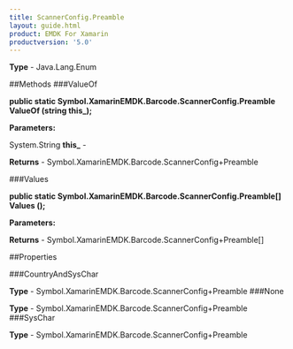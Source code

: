 ```yaml
---
title: ScannerConfig.Preamble
layout: guide.html
product: EMDK For Xamarin 
productversion: '5.0' 
---
```



**Type** - Java.Lang.Enum

##Methods
###ValueOf

**public static Symbol.XamarinEMDK.Barcode.ScannerConfig.Preamble ValueOf (string this_);**



**Parameters:**

System.String **this_**  - 

**Returns** - Symbol.XamarinEMDK.Barcode.ScannerConfig+Preamble

###Values

**public static Symbol.XamarinEMDK.Barcode.ScannerConfig.Preamble[] Values ();**



**Parameters:**

**Returns** - Symbol.XamarinEMDK.Barcode.ScannerConfig+Preamble[]

##Properties

###CountryAndSysChar


**Type** - Symbol.XamarinEMDK.Barcode.ScannerConfig+Preamble
###None


**Type** - Symbol.XamarinEMDK.Barcode.ScannerConfig+Preamble
###SysChar


**Type** - Symbol.XamarinEMDK.Barcode.ScannerConfig+Preamble
